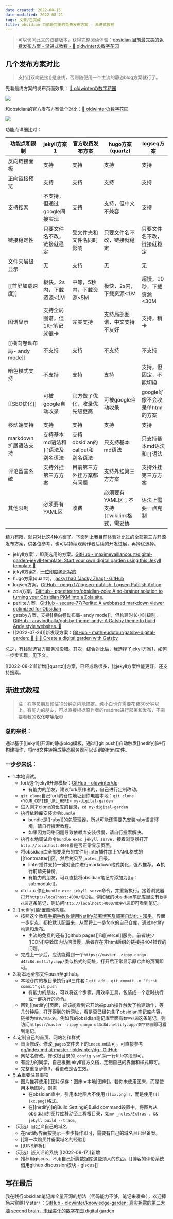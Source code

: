 ```yaml
---
date created: 2022-08-15
date modified: 2022-08-21
tags: 文章/已完成
title: obsidian 目前最完美的免费发布方案 - 渐进式教程
---
```


> 可以访问此文的双链版本，获得完整阅读体验：[obsidian 目前最完美的免费发布方案 - 渐进式教程 - 🌲 oldwinterの数字花园](https://oldwinter.top/Calendar/%E5%B7%B2%E5%8F%91%E5%B8%83%E6%96%87%E7%AB%A0/obsidian+%E7%9B%AE%E5%89%8D%E6%9C%80%E5%AE%8C%E7%BE%8E%E7%9A%84%E5%85%8D%E8%B4%B9%E5%8F%91%E5%B8%83%E6%96%B9%E6%A1%88+-+%E6%B8%90%E8%BF%9B%E5%BC%8F%E6%95%99%E7%A8%8B)

## 几个发布方案对比

>支持[[双向链接]]是底线，否则随便用一个主流的静态blog方案就行了。

先看最终方案的发布页面效果： [🌱 oldwinterの数字花园](https://notes.oldwinter.top/)

![](https://img2.oldwinter.top/obsidian%20目前最完美的免费发布方案%20-%20渐进式教程_image_1.png)

和obsidian的官方发布方案做个对比：[🌲 oldwinterの数字花园](https://oldwinter.top/)

![](https://img2.oldwinter.top/obsidian%20目前最完美的免费发布方案%20-%20渐进式教程_image_2.png)

功能点详细比对：

| 功能点和限制                | jekyll方案1                        | 官方收费发布方案                | hugo方案(quartz)                               | logseq方案                     |
| --------------------------- | ---------------------------------- | ------------------------------- | ---------------------------------------------- | ------------------------------ |
| 反向链接面板                | 支持                               | 支持                            | 支持                                           | 支持                           |
| 正向链接预览                | 支持                               | 支持                            | 支持                                           | 支持                           |
| 支持搜索                    | 不支持，但通过google间接实现       | 支持                            | 支持，但中文不兼容                             | 支持                           |
| 链接稳定性                  | 只要文件名不改，链接就稳定         | 受文件夹和文件名同时影响        | 只要文件名不改，链接就稳定                     | 只要文件名不改，链接就稳定     |
| 文件夹层级显示              | 无                                 | 支持                            | 无                                             | 无                             |
| [[首屏加载速度]]            | 极快，2s内，下载资源<1M            | 中等，5秒内，下载资源<5M        | 极快，2s内，下载资源<1M                        | 超慢，10秒，下载资源<30M       |
| 图谱显示                    | 支持全局图谱，但1K+笔记就很卡      | 完美支持                        | 支持局部图谱，中文支持不友好                   | 支持，稍卡                     |
| [[横向卷动布局- andy mode]] | 不支持                             | 支持                            | 不支持                                         | 不支持                         |
| 暗色模式支持                | 不支持                             | 支持                            | 支持                                           | 支持，但固定，不能切换         |
| [[SEO优化]]                 | 可被google自动收录                 | 官方做了优化，收录优先级更高    | 可被google自动收录                             | google好像不会收录单html的方案 |
| 移动端支持                  | 支持                               | 支持                            | 支持                                           | 支持                           |
| markdown扩展语法支持        | 支持基本md语法和`[[`语法及别名语法 | 支持obsidian的callout和别名语法 | 只支持基本md语法                               | 只支持基本md语法和`[[`语法     |
| 评论留言系统                | 支持外挂第三方方案                 | 目前第三方外挂方案都有问题      | 支持外挂第三方方案                             | 支持外挂第三方方案                               |
| 其他限制                    | 必须要有YAML区                     | 收费                            | 必须要有YAML区；不支持`[[`wikilink格式，需妥协 | 语法上需要一点克制             |

精力有限，就只对比这4种方案了。下面列上我目前体验对比过的全部第三方开源发布方案，供各位参考，也可以持续观察作者后续的开发进展，再择优选择。

- jekyll方案1，即我选用的方案。[GitHub - maximevaillancourt/digital-garden-jekyll-template: Start your own digital garden using this Jekyll template 🌱](https://github.com/maximevaillancourt/digital-garden-jekyll-template)
- jekyll方案2，[一位印度老哥写的](https://github.com/Jekyll-Garden/jekyll-garden.github.io)
- hugo方案(quartz)，[jackyzha0 (Jacky Zhao) · GitHub](https://github.com/jackyzha0)
- logseq方案，[GitHub - pengx17/logseq-publish: Logseq Publish Action](https://github.com/pengx17/logseq-publish)
- zola方案，[GitHub - ppeetteerrs/obsidian-zola: A no-brainer solution to turning your Obsidian PKM into a Zola site.](https://github.com/ppeetteerrs/obsidian-zola)
- perlite方案，[GitHub - secure-77/Perlite: A webbased markdown viewer optimized for Obsidian](https://github.com/secure-77/Perlite)
- gatsby方案，支持[[横向卷动布局- andy mode]]，但构建时长小时级别，[GitHub - aravindballa/gatsby-theme-andy: A Gatsby theme to build Andy style websites. 📑](https://github.com/aravindballa/gatsby-theme-andy/)
- [[2022-07-24]]新发现方案：[GitHub - mathieudutour/gatsby-digital-garden: 🌷 🌻 🌺 Create a digital garden with Gatsby](https://github.com/mathieudutour/gatsby-digital-garden/)

总之，有钱就选官方服务准没错。其次，综合对比后，我选择了jekyll方案1，如何一步步实现，见下文。

[[2022-08-21]]新增[[quartz]]方案，已经成熟很多，比jekyll方案性能更好，还支持搜索。

## 渐进式教程

>注：程序员朋友预估10分钟之内能搞定。纯小白也许需要花费30分钟以上。有能力的朋友，可以直接根据原作者的readme进行部署和发布，不需要看我的**汉化啰嗦版**😅

### 总的来说：

通过基于[[jekyll]]开源的静态blog模板，通过[[git push]]自动触发[[netlify]]进行构建操作，将md文件转换成静态服务器可以识别的html文件。

### 一步步来说：

- 1.本地调试。
	- fork这个jekyll开源模板：[GitHub - oldwinter/dg](https://github.com/oldwinter/dg)
		- 有能力的朋友，建议fork原作者的，自己进行定制改动。
	- `git clone`自己fork的仓库地址到你电脑本地：`git clone <YOUR_COPIED_URL_HERE> my-digital-garden`
	- 进入刚才clone的仓库的目录，`cd my-digital-garden`
	- 执行依赖库安装命令`bundle`
		- bundle是[[ruby]]的包管理器，所以可能还需要先安装ruby语言环境，请自行搜索教程。
		- 如果因为网络问题导致依赖库安装很慢，请自行搜索解决。
	- 执行本地调试命令`bundle exec jekyll serve`，接着浏览器打开`http://localhost:4000`看是否正常显示页面。
	- 将obsidian库全部要发布的文件用linter插件加上YAML格式的[[frontmatter]]区，然后拷贝至`_notes_`目录。
		- linter插件支持一键对全库进行markdown格式美化，强烈推荐。⚠️执行前请先备份。
		- 有能力的朋友，可以直接将obsidian笔记库添加为[[git submodule]]。
	- ctrl + c 停止`bundle exec jekyll serve`命令，并重新执行。接着浏览器打开`http://localhost:4000/笔记名`。例如我的obsidian笔记库里面有`数字花园`这条笔记，则访问`http://localhost:4000/数字花园`即可看到笔记。
- 2.[[netlify]]配置自动构建。
	- 按照这个教程[手把手教你使用Netlify部署博客及部署自动化 - 知乎](https://zhuanlan.zhihu.com/p/55252024)，界面一步步点，都按默认配置来，从而将上一步fork的自己仓库，通过netlify构建和发布。
		- 主流的免费的还有[[github pages]]和[[vercel]]服务，前者缺少[[CDN]]导致国内访问很慢，后者存在非html后缀的链接报404错误的问题。
	- 完成上一步后，应该能得到一个`https://master--zippy-dango-d43c8d.netlify.app/`类似格式的网址，打开后正常显示原仓库的页面即可。
- 3.将本地全部文件push至github。
	- 本地仓库的根目录执行git三件套：`git add .` `git commit -m "first commit"` `git push`
		- 有能力的朋友，可以将这个步骤，用效率工具，包装成一个定时执行或一键执行的命令。
	- 回到[[netlify]]页面，应该能看到它开始被push操作触发了构建动作，等几分钟后，打开得到的新网址，看是否已经包含了obsidian笔记库内容，链接为`域名/笔记名`。例如我的obsidian笔记库里面有`数字花园`这条笔记，则访问`https://master--zippy-dango-d43c8d.netlify.app/数字花园`即可看到笔记。
- 4.定制自己的首页、网站名和样式
	- 首页修改。修改`_pages`文件夹下的`index.md`即可，可直接参考[dg/index.md at master · oldwinter/dg · GitHub](https://github.com/oldwinter/dg/blob/master/_pages/index.md)
	- 网站名修改。修改根目录的`_config.yaml`第一行title字段即可。
	- 有能力的同学，自己根据jekyll官方文档，定制自己的界面和样式即可。
	- 完整重复步骤3，看更改是否生效。
- 5.⚠️重要注意事项
	- 图片推荐使用[[图片保存：图床or本地|图床]]。若你未使用图床，而是使用本地图片。则需
		- 在obsidian库中，引用本地图片不使用`![[xx.png]]`，而是使用`![](xx.png)`格式。
		- 在[[netlify]]的Build Setting的Build command设置中，将图片从obsidian的图片库移动至工程根目录，如`mv _notes/Extras . && jekyll build --trace`。
- （可选）自定义自己的域名
	- 在netlify界面按提示一步步操作即可，需要有自己的域名且已经备案。
	- [[第一次购买并备案域名的经验]]
	- [[DNS解析]]
- （可选）嵌入评论系统 [[2022-08-17]]新增
	- 推荐用giscus，不用自己折腾数据库这些烦人的东西。[[博客的评论系统借用github discussion模块 - giscus]]

## 写在最后

我在践行obsidian笔记库全量开源的想法（代码能力不够，笔记来凑😂），欢迎捧场来赏赐1个star⭐️：[GitHub - oldwinter/knowledge-garden: 真实袒露的第二大脑 second brain，未经美化的数字花园 digital garden](https://github.com/oldwinter/knowledge-garden)
